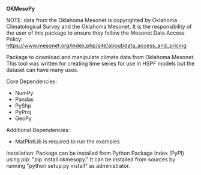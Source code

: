 **OKMesoPy**

NOTE: data from the Oklahoma Mesonet is copyrighted by Oklahoma Climatological Survey and the Oklahoma Mesonet. It is the responsibility of the user of this package to ensure they follow the Mesonet Data Access Policy: https://www.mesonet.org/index.php/site/about/data_access_and_pricing

Package to download and manipulate climate data from Oklahoma Mesonet. This tool was written for creating time series for use in HSPF models but the dataset can have many uses.

Core Dependencies:
- NumPy
- Pandas
- PyShp
- PyProj
- GeoPy

Additional Dependencies:
- MatPlotLib is required to run the examples

Installation: Package can be installed from Python Package Index (PyPI) using pip: "pip install okmesopy." It can be installed from sources by running "python setup.py install" as administrator.